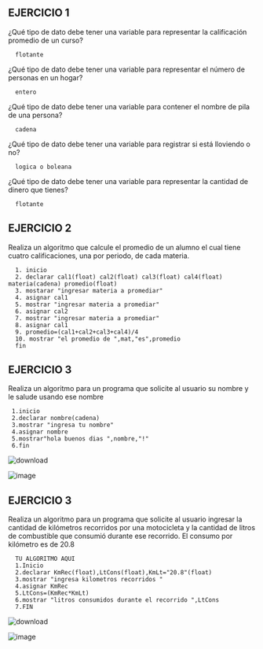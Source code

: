 ## EJERCICIO 1

¿Qué tipo de dato debe tener una variable para representar la calificación promedio de un
curso?

      flotante

¿Qué tipo de dato debe tener una variable para representar el número de personas en un
hogar?

      entero         

¿Qué tipo de dato debe tener una variable para contener el nombre de pila de una persona?

      cadena

¿Qué tipo de dato debe tener una variable para registrar si está lloviendo o no?

      logica o boleana

¿Qué tipo de dato debe tener una variable para representar la cantidad de dinero que
tienes?

      flotante
      
## EJERCICIO 2

Realiza un algoritmo que calcule el promedio de un alumno el cual tiene cuatro calificaciones, una por periodo, de cada materia.

      1. inicio
      2. declarar cal1(float) cal2(float) cal3(float) cal4(float) materia(cadena) promedio(float)
      3. mostarar "ingresar materia a promediar"
      4. asignar cal1
      5. mostrar "ingresar materia a promediar"
      6. asignar cal2
      7. mostrar "ingresar materia a promediar"
      8. asignar cal1
      9. promedio=(cal1+cal2+cal3+cal4)/4
      10. mostrar "el promedio de ",mat,"es",promedio
      fin

## EJERCICIO 3

Realiza un algoritmo para un programa que solicite al usuario su nombre y le salude usando ese nombre

     1.inicio
     2.declarar nombre(cadena)
     3.mostrar "ingresa tu nombre"
     4.asignar nombre
     5.mostrar"hola buenos dias ",nombre,"!"
     6.fin
     
  

  ![download](https://user-images.githubusercontent.com/111524802/186802640-2ee03d5b-e5ff-4cf2-9ee1-83d51275f627.png)

![image](https://user-images.githubusercontent.com/111524802/186808223-de6b2756-3150-4174-993b-9e5eed8249b6.png)




## EJERCICIO 3

Realiza un algoritmo para  un programa que solicite al usuario ingresar la cantidad de kilómetros recorridos por una motocicleta y la cantidad de litros de combustible que consumió durante ese recorrido. El consumo por kilómetro es de 20.8

      TU ALGORITMO AQUI  
      1.Inicio
      2.declarar KmRec(float),LtCons(float),KmLt="20.8"(float)
      3.mostrar "ingresa kilometros recorridos "
      4.asignar KmRec
      5.LtCons=(KmRec*KmLt)
      6.mostrar "litros consumidos durante el recorrido ",LtCons
      7.FIN
   

![download](https://user-images.githubusercontent.com/111524802/186812819-e3757d1e-eecc-4e5a-94e8-75c1d299aa63.png)

![image](https://user-images.githubusercontent.com/111524802/186813468-47be2db7-ba3e-476c-a277-6a01a5592d4f.png)


